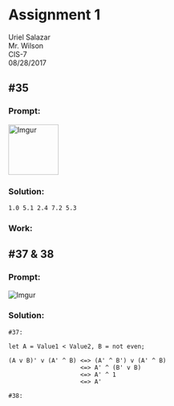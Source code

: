 # Assignment 1
Uriel Salazar  
Mr. Wilson  
CIS-7  
08/28/2017  


## &#35;35

### Prompt:

<img src="https://i.imgur.com/9Dt4nNT.png" alt="Imgur" style="width: 100px;" />

### Solution:

```
1.0 5.1 2.4 7.2 5.3
```

### Work:


## &#35;37 & 38

### Prompt:

![Imgur](https://i.imgur.com/LfBVFtk.png)

### Solution:

```
#37:

let A = Value1 < Value2, B = not even;

(A v B)' v (A' ^ B) <=> (A' ^ B') v (A' ^ B)
                    <=> A' ^ (B' v B)
                    <=> A' ^ 1
                    <=> A'

#38:
```

